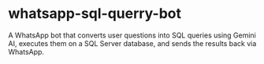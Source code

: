 # whatsapp-sql-querry-bot
A WhatsApp bot that converts user questions into SQL queries using Gemini AI, executes them on a SQL Server database, and sends the results back via WhatsApp.
